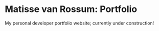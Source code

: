 # Matisse van Rossum: Portfolio
My personal developer portfolio website; currently under construction!

